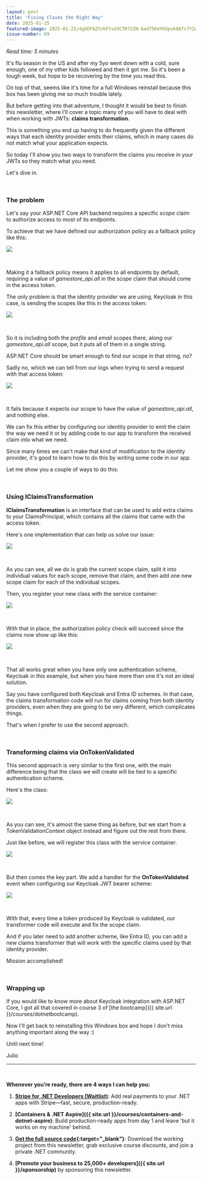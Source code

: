 ```yaml
---
layout: post
title: "Fixing Claims the Right Way"
date: 2025-01-25
featured-image: 2025-01-25/4ghDFAZYvbFtvU3CTR72ZN-6ad75KeYH3pvkQAfcfY2w6.jpeg
issue-number: 69
---
```


*Read time: 5 minutes*
​

It's flu season in the US and after my 5yo went down with a cold, sure enough, one of my other kids followed and then it got me. So it's been a tough week, but hope to be recovering by the time you read this.

On top of that, seems like it's time for a full Windows reinstall because this box has been giving me so much trouble lately. 

But before getting into that adventure, I thought it would be best to finish this newsletter, where I'll cover a topic many of you will have to deal with when working with JWTs: **claims transformation**.

This is something you end up having to do frequently given the different ways that each identity provider emits their claims, which in many cases do not match what your application expects.

So today I'll show you two ways to transform the claims you receive in your JWTs so they match what you need.

Let's dive in.

​

### **The problem**
Let's say your ASP.NET Core API backend requires a specific *scope* claim to authorize access to most of its endpoints.

To achieve that we have defined our authorization policy as a fallback policy like this:


![](/assets/images/2025-01-25/4ghDFAZYvbFtvU3CTR72ZN-8JMCjsoDkFeiM6Mu9dYm9N.jpeg)

​

Making it a fallback policy means it applies to all endpoints by default, requiring a value of *gamestore_api.all* in the *scope* claim that should come in the access token.

The only problem is that the identity provider we are using, Keycloak in this case, is sending the scopes like this in the access token:


![](/assets/images/2025-01-25/4ghDFAZYvbFtvU3CTR72ZN-gXaMRQcbonYVr3QNdXkvN2.jpeg)

​

So it is including both the *profile* and *email* scopes there, along our *gamestore_api.all* scope, but it puts all of them in a single string. 

ASP.NET Core should be smart enough to find our scope in that string, no? 

Sadly no, which we can tell from our logs when trying to send a request with that access token:


![](/assets/images/2025-01-25/4ghDFAZYvbFtvU3CTR72ZN-mqA2xH34a6abGEYdPjrRJa.jpeg)

​

It fails because it expects our scope to have the value of *gamestore_api.all*, and nothing else. 

We can fix this either by configuring our identity provider to emit the claim the way we need it or by adding code to our app to transform the received claim into what we need.

Since many times we can't make that kind of modification to the identity provider, it's good to learn how to do this by writing some code in our app.

Let me show you a couple of ways to do this:

​

### **Using IClaimsTransformation**
**IClaimsTransformation** is an interface that can be used to add extra claims to your ClaimsPrincipal, which contains all the claims that came with the access token.

Here's one implementation that can help us solve our issue:


![](/assets/images/2025-01-25/4ghDFAZYvbFtvU3CTR72ZN-d8PrkdxVEU1MfeSL16NTk1.jpeg)

​

As you can see, all we do is grab the current scope claim, split it into individual values for each scope, remove that claim, and then add one new scope claim for each of the individual scopes.

Then, you register your new class with the service container:


![](/assets/images/2025-01-25/4ghDFAZYvbFtvU3CTR72ZN-4LE6oYWPYDBHHUbc7n5uu3.jpeg)

​

With that in place, the authorization policy check will succeed since the claims now show up like this:


![](/assets/images/2025-01-25/4ghDFAZYvbFtvU3CTR72ZN-8XGDEoUtKLPK1YBMNMjHgG.jpeg)

​

That all works great when you have only one authentication scheme, Keycloak in this example, but when you have more than one it's not an ideal solution.

Say you have configured both Keycloak and Entra ID schemes. In that case, the claims transformation code will run for claims coming from both identity providers, even when they are going to be very different, which complicates things.

That's when I prefer to use the second approach.

​

### **Transforming claims via OnTokenValidated**
This second approach is very similar to the first one, with the main difference being that the class we will create will be tied to a specific authentication scheme. 

Here's the class:


![](/assets/images/2025-01-25/4ghDFAZYvbFtvU3CTR72ZN-6ad75KeYH3pvkQAfcfY2w6.jpeg)

​

As you can see, it's almost the same thing as before, but we start from a TokenValidationContext object instead and figure out the rest from there.

Just like before, we will register this class with the service container:


![](/assets/images/2025-01-25/4ghDFAZYvbFtvU3CTR72ZN-bpT796EUoAxqVYB1CbxxeP.jpeg)

​

But then comes the key part. We add a handler for the **OnTokenValidated** event when configuring our Keycloak JWT bearer scheme:


![](/assets/images/2025-01-25/4ghDFAZYvbFtvU3CTR72ZN-i4gbbi5NwpzVbXLkQbLUWD.jpeg)

​

With that, every time a token produced by Keycloak is validated, our transformer code will execute and fix the scope claim.

And if you later need to add another scheme, like Entra ID, you can add a new claims transformer that will work with the specific claims used by that identity provider.

Mission accomplished!

​

### **Wrapping up**
If you would like to know more about Keycloak integration with ASP.NET Core, I got all that covered in course 3 of [the bootcamp]({{ site.url }}/courses/dotnetbootcamp).

Now I'll get back to reinstalling this Windows box and hope I don't miss anything important along the way :)

Until next time!

Julio

---


<br/>


**Whenever you’re ready, there are 4 ways I can help you:**

1. **[​Stripe for .NET Developers (Waitlist)​](https://go.dotnetacademy.io/stripe-waitlist)**: Add real payments to your .NET apps with Stripe—fast, secure, production-ready.

2. **[Containers & .NET Aspire]({{ site.url }}/courses/containers-and-dotnet-aspire)**: Build production-ready apps from day 1 and leave 'but it works on my machine' behind.

3. **​[​Get the full source code](https://www.patreon.com/juliocasal){:target="_blank"}**: Download the working project from this newsletter, grab exclusive course discounts, and join a private .NET community.

4. **[Promote your business to 25,000+ developers]({{ site.url }}/sponsorship)** by sponsoring this newsletter.
